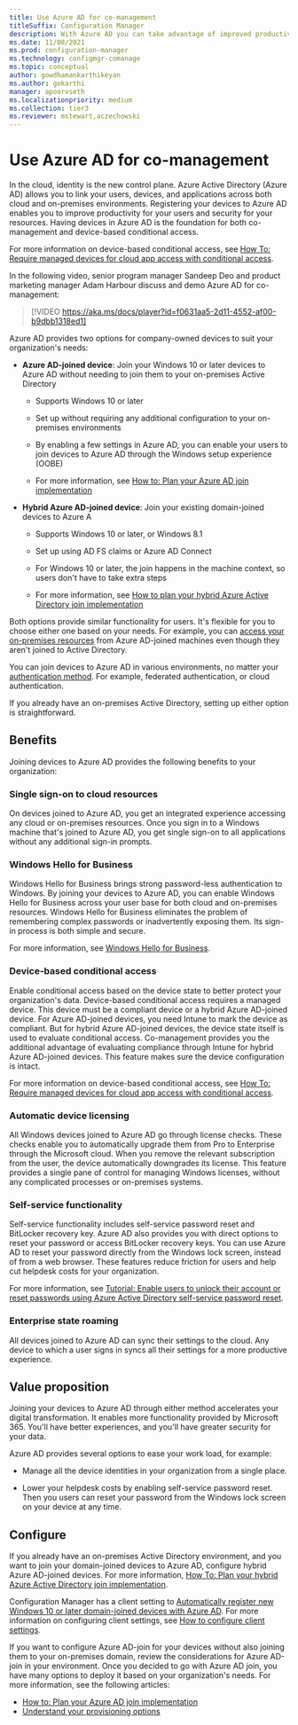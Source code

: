 ```yaml
---
title: Use Azure AD for co-management
titleSuffix: Configuration Manager
description: With Azure AD you can take advantage of improved productivity for your users and security for your resources, across both cloud and on-prem environments
ms.date: 11/08/2021
ms.prod: configuration-manager
ms.technology: configmgr-comanage
ms.topic: conceptual
author: gowdhamankarthikeyan
ms.author: gokarthi
manager: apoorvseth
ms.localizationpriority: medium
ms.collection: tier3
ms.reviewer: mstewart,aczechowski
---
```


# Use Azure AD for co-management

In the cloud, identity is the new control plane. Azure Active Directory (Azure AD) allows you to link your users, devices, and applications across both cloud and on-premises environments. Registering your devices to Azure AD enables you to improve productivity for your users and security for your resources. Having devices in Azure AD is the foundation for both co-management and device-based conditional access.

For more information on device-based conditional access, see [How To: Require managed devices for cloud app access with conditional access](/azure/active-directory/conditional-access/require-managed-devices).

In the following video, senior program manager Sandeep Deo and product marketing manager Adam Harbour discuss and demo Azure AD for co-management:

> [!VIDEO https://aka.ms/docs/player?id=f0631aa5-2d11-4552-af00-b9dbb1318ed1]

Azure AD provides two options for company-owned devices to suit your organization's needs:

- **Azure AD-joined device**: Join your Windows 10 or later devices to Azure AD without needing to join them to your on-premises Active Directory

  - Supports Windows 10 or later

  - Set up without requiring any additional configuration to your on-premises environments

  - By enabling a few settings in Azure AD, you can enable your users to join devices to Azure AD through the Windows setup experience (OOBE)

  - For more information, see [How to: Plan your Azure AD join implementation](/azure/active-directory/devices/azureadjoin-plan)

- **Hybrid Azure AD-joined device**: Join your existing domain-joined devices to Azure A

  - Supports Windows 10 or later, or Windows 8.1

  - Set up using AD FS claims or Azure AD Connect

  - For Windows 10 or later, the join happens in the machine context, so users don't have to take extra steps

  - For more information, see [How to plan your hybrid Azure Active Directory join implementation](/azure/active-directory/devices/hybrid-azuread-join-plan)

Both options provide similar functionality for users. It's flexible for you to choose either one based on your needs. For example, you can [access your on-premises resources](/azure/active-directory/devices/azuread-join-sso) from Azure AD-joined machines even though they aren't joined to Active Directory.

You can join devices to Azure AD in various environments, no matter your [authentication method](/azure/active-directory/hybrid/choose-ad-authn). For example, federated authentication, or cloud authentication.

If you already have an on-premises Active Directory, setting up either option is straightforward.

## Benefits

Joining devices to Azure AD provides the following benefits to your organization:

### Single sign-on to cloud resources

On devices joined to Azure AD, you get an integrated experience accessing any cloud or on-premises resources. Once you sign in to a Windows machine that's joined to Azure AD, you get single sign-on to all applications without any additional sign-in prompts.

### Windows Hello for Business

Windows Hello for Business brings strong password-less authentication to Windows. By joining your devices to Azure AD, you can enable Windows Hello for Business across your user base for both cloud and on-premises resources. Windows Hello for Business eliminates the problem of remembering complex passwords or inadvertently exposing them. Its sign-in process is both simple and secure.

For more information, see [Windows Hello for Business](/windows/security/identity-protection/hello-for-business/hello-identity-verification).

### Device-based conditional access

Enable conditional access based on the device state to better protect your organization's data. Device-based conditional access requires a managed device. This device must be a compliant device or a hybrid Azure AD-joined device. For Azure AD-joined devices, you need Intune to mark the device as compliant. But for hybrid Azure AD-joined devices, the device state itself is used to evaluate conditional access. Co-management provides you the additional advantage of evaluating compliance through Intune for hybrid Azure AD-joined devices. This feature makes sure the device configuration is intact.

For more information on device-based conditional access, see [How To: Require managed devices for cloud app access with conditional access](/azure/active-directory/conditional-access/require-managed-devices).

### Automatic device licensing

All Windows devices joined to Azure AD go through license checks. These checks enable you to automatically upgrade them from Pro to Enterprise through the Microsoft cloud. When you remove the relevant subscription from the user, the device automatically downgrades its license. This feature provides a single pane of control for managing Windows licenses, without any complicated processes or on-premises systems.

### Self-service functionality

Self-service functionality includes self-service password reset and BitLocker recovery key. Azure AD also provides you with direct options to reset your password or access BitLocker recovery keys. You can use Azure AD to reset your password directly from the Windows lock screen, instead of from a web browser. These features reduce friction for users and help cut helpdesk costs for your organization.

For more information, see [Tutorial: Enable users to unlock their account or reset passwords using Azure Active Directory self-service password reset](/azure/active-directory/authentication/tutorial-enable-sspr).

### Enterprise state roaming

All devices joined to Azure AD can sync their settings to the cloud. Any device to which a user signs in syncs all their settings for a more productive experience.

## Value proposition

Joining your devices to Azure AD through either method accelerates your digital transformation. It enables more functionality provided by Microsoft 365. You'll have better experiences, and you'll have greater security for your data.

Azure AD provides several options to ease your work load, for example:

- Manage all the device identities in your organization from a single place.

- Lower your helpdesk costs by enabling self-service password reset. Then you users can reset your password from the Windows lock screen on your device at any time.

## Configure

If you already have an on-premises Active Directory environment, and you want to join your domain-joined devices to Azure AD, configure hybrid Azure AD-joined devices. For more information, [How To: Plan your hybrid Azure Active Directory join implementation](/azure/active-directory/devices/hybrid-azuread-join-plan).

Configuration Manager has a client setting to [Automatically register new Windows 10 or later domain-joined devices with Azure AD](../core/clients/deploy/about-client-settings.md#automatically-register-new-windows-10-or-later-domain-joined-devices-with-azure-active-directory). For more information on configuring client settings, see [How to configure client settings](../core/clients/deploy/configure-client-settings.md).

If you want to configure Azure AD-join for your devices without also joining them to your on-premises domain, review the considerations for Azure AD-join in your environment. Once you decided to go with Azure AD join, you have many options to deploy it based on your organization's needs. For more information, see the following articles:

- [How to: Plan your Azure AD join implementation](/azure/active-directory/devices/azureadjoin-plan)
- [Understand your provisioning options](/azure/active-directory/devices/azureadjoin-plan#understand-your-provisioning-options)
